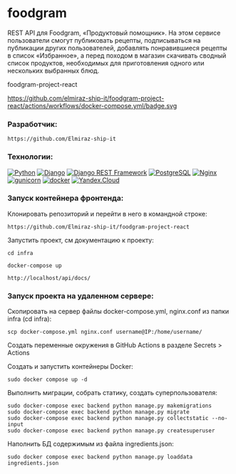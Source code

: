 # foodgram
<!-- Документация: http://superred.hopto.org/redoc/

Панель администратора: http://superred.hopto.org/admin/ -->

REST API для Foodgram, «Продуктовый помощник». 
На этом сервисе пользователи смогут публиковать рецепты, подписываться
на публикации других пользователей, добавлять понравившиеся рецепты
в список «Избранное», а перед походом в магазин скачивать сводный список продуктов,
необходимых для приготовления одного или нескольких выбранных блюд.

foodgram-project-react
<!-- https://github.com/<OWNER>/<REPOSITORY>/actions/workflows/<WORKFLOW_FILE>/badge.svg -->
https://github.com/elmiraz-ship-it/foodgram-project-react/actions/workflows/docker-compose.yml/badge.svg

### Разработчик:
```
https://github.com/Elmiraz-ship-it
```
### Технологии:
<!-- - Python 3.7
- Django 
- Django REST Framework
- Docker
- Docker-compose
- Nginx
- PostgreSQL -->
[![Python](https://img.shields.io/badge/-Python-464646?style=flat-square&logo=Python)](https://www.python.org/)
[![Django](https://img.shields.io/badge/-Django-464646?style=flat-square&logo=Django)](https://www.djangoproject.com/)
[![Django REST Framework](https://img.shields.io/badge/-Django%20REST%20Framework-464646?style=flat-square&logo=Django%20REST%20Framework)](https://www.django-rest-framework.org/)
[![PostgreSQL](https://img.shields.io/badge/-PostgreSQL-464646?style=flat-square&logo=PostgreSQL)](https://www.postgresql.org/)
[![Nginx](https://img.shields.io/badge/-NGINX-464646?style=flat-square&logo=NGINX)](https://nginx.org/ru/)
[![gunicorn](https://img.shields.io/badge/-gunicorn-464646?style=flat-square&logo=gunicorn)](https://gunicorn.org/)
[![docker](https://img.shields.io/badge/-Docker-464646?style=flat-square&logo=docker)](https://www.docker.com/)
[![Yandex.Cloud](https://img.shields.io/badge/-Yandex.Cloud-464646?style=flat-square&logo=Yandex.Cloud)](https://cloud.yandex.ru/)

### Запуск контейнера фронтенда:

Клонировать репозиторий и перейти в него в командной строке:

```
https://github.com/Elmiraz-ship-it/foodgram-project-react
```
Запустить проект, см документацию к проекту:

```
cd infra

docker-compose up

http://localhost/api/docs/
```
### Запуск проекта на удаленном сервере:

Скопировать на сервер файлы docker-compose.yml, nginx.conf из папки infra
(cd infra):

```
scp docker-compose.yml nginx.conf username@IP:/home/username/
```

Cоздать переменные окружения в GitHub Actions в разделе Secrets > Actions

Cоздать и запустить контейнеры Docker:

```
sudo docker compose up -d
```

Выполнить миграции, собрать статику, создать суперпользователя:

```
sudo docker-compose exec backend python manage.py makemigrations
sudo docker-compose exec backend python manage.py migrate
sudo docker-compose exec backend python manage.py collectstatic --no-input
sudo docker-compose exec backend python manage.py createsuperuser
```

Наполнить БД содержимым из файла ingredients.json:

```
sudo docker compose exec backend python manage.py loaddata ingredients.json
```
